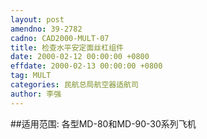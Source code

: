 ```yaml
---
layout: post
amendno: 39-2782
cadno: CAD2000-MULT-07
title: 检查水平安定面丝杠组件
date: 2000-02-12 00:00:00 +0800
effdate: 2000-02-13 00:00:00 +0800
tag: MULT
categories: 民航总局航空器适航司
author: 李强
---
```


##适用范围:
各型MD-80和MD-90-30系列飞机

